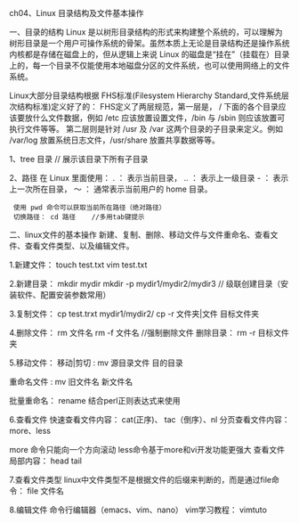 ch04、Linux 目录结构及文件基本操作

一、目录的结构
Linux 是以树形目录结构的形式来构建整个系统的，可以理解为树形目录是一个用户可操作系统的骨架。虽然本质上无论是目录结构还是操作系统内核都是存储在磁盘上的，但从逻辑上来说 Linux 的磁盘是“挂在”（挂载在）目录上的，每一个目录不仅能使用本地磁盘分区的文件系统，也可以使用网络上的文件系统。

Linux大部分目录结构根据 FHS标准(Filesystem Hierarchy Standard,文件系统层次结构标准)定义好了的：
FHS定义了两层规范，第一层是， / 下面的各个目录应该要放什么文件数据，例如 /etc 应该放置设置文件，/bin 与 /sbin 则应该放置可执行文件等等。
第二层则是针对 /usr 及 /var 这两个目录的子目录来定义。例如 /var/log 放置系统日志文件，/usr/share 放置共享数据等等。

1、tree 目录  // 展示该目录下所有子目录

2、路径
    在 Linux 里面使用：
     .  ： 表示当前目录，
     .. ： 表示上一级目录
     -  ： 表示上一次所在目录，
     ～ ： 通常表示当前用户的 home 目录。

     使用 pwd 命令可以获取当前所在路径（绝对路径）
     切换路径： cd 路径    //多用tab键提示

二、linux文件的基本操作
  新建、复制、删除、移动文件与文件重命名、查看文件、查看文件类型、以及编辑文件。

  1.新建文件：
  touch test.txt
  vim test.txt

  2.新建目录：
  mkdir mydir
  mkdir -p mydir1/mydir2/mydir3       // 级联创建目录（安装软件、配置安装参数常用）

  3.复制文件：
  cp test.trxt  mydir1/mydir2/
  cp -r 文件夹|文件   目标文件夹

  4.删除文件：
  rm 文件名
  rm -f 文件名                 //强制删除文件
  删除目录：
  rm -r 目标文件夹             

  5.移动文件：
  移动|剪切  : mv 源目录文件 目的目录

  重命名文件 : mv 旧文件名 新文件名

  批量重命名： rename 结合perl正则表达式来使用

  6.查看文件
  快速查看文件内容： cat(正序)、 tac（倒序）、nl
  分页查看文件内容： more、less

  more 命令只能向一个方向滚动
  less命令基于more和vi开发功能更强大
  查看文件局部内容： head tail

  7.查看文件类型
  linux中文件类型不是根据文件的后缀来判断的，而是通过file命令： file 文件名  

  8.编辑文件
  命令行编辑器（emacs、vim、nano）
  vim学习教程： vimtuto
